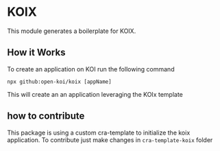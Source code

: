 # KOIX 

This module generates a boilerplate for KOIX. 

## How it Works

To create an application on KOI run the following command

```
npx github:open-koi/koix [appName]
```
This will create an an application leveraging the KOIx template 

## how to contribute

This package is using a custom cra-template to initialize the koix application.
To contribute just make changes in `cra-template-koix` folder 
